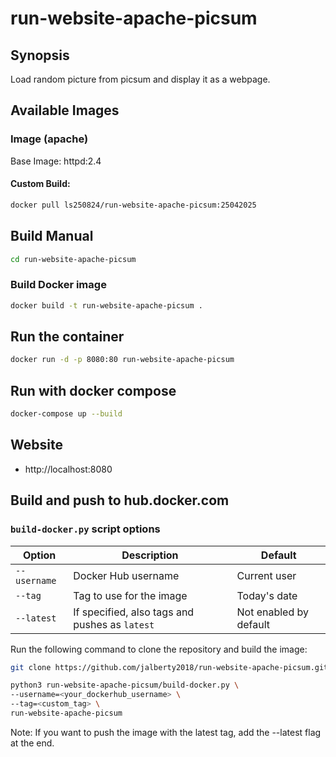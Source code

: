 # run-website-apache-picsum

## Synopsis

Load random picture from picsum and display it as a webpage.

## Available Images

### Image (apache)

Base Image: httpd:2.4

#### Custom Build: 

```bash
docker pull ls250824/run-website-apache-picsum:25042025
```

## Build Manual

```bash
cd run-website-apache-picsum
```

### Build Docker image

```bash
docker build -t run-website-apache-picsum .
```

## Run the container

```bash
docker run -d -p 8080:80 run-website-apache-picsum
```

## Run with docker compose

```bash
docker-compose up --build
```

## Website

- http://localhost:8080


## Build and push to hub.docker.com

### `build-docker.py` script options

| Option         | Description                                         | Default                |
|----------------|-----------------------------------------------------|------------------------|
| `--username`   | Docker Hub username                                 | Current user           |
| `--tag`        | Tag to use for the image                            | Today's date           |
| `--latest`     | If specified, also tags and pushes as `latest`      | Not enabled by default |

Run the following command to clone the repository and build the image:

```bash
git clone https://github.com/jalberty2018/run-website-apache-picsum.git

python3 run-website-apache-picsum/build-docker.py \
--username=<your_dockerhub_username> \
--tag=<custom_tag> \ 
run-website-apache-picsum
```

Note: If you want to push the image with the latest tag, add the --latest flag at the end.